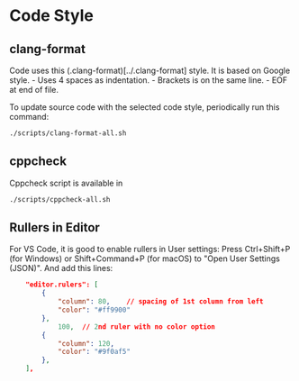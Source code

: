# Code Style

## clang-format

Code uses this (.clang-format)[../.clang-format] style.
It is based on Google style. 
    - Uses 4 spaces as indentation.
    - Brackets is on the same line.
    - EOF at end of file.

To update source code with the selected code style, periodically run 
this command:
```bash
./scripts/clang-format-all.sh
```

## cppcheck

Cppcheck script is available in
```bash
./scripts/cppcheck-all.sh
```

## Rullers in Editor

For VS Code, it is good to enable rullers in User settings:
Press Ctrl+Shift+P (for Windows) or Shift+Command+P (for macOS)
to "Open User Settings (JSON)". And add this lines:
```json
    "editor.rulers": [
        {
            "column": 80,    // spacing of 1st column from left
            "color": "#ff9900"
        },
            100,  // 2nd ruler with no color option
        {
            "column": 120,
            "color": "#9f0af5"
        },
    ],
```
